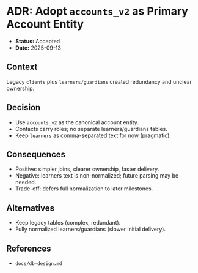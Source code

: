 # ADR: Adopt `accounts_v2` as Primary Account Entity
- **Status:** Accepted
- **Date:** 2025-09-13

## Context
Legacy `clients` plus `learners/guardians` created redundancy and unclear ownership.

## Decision
- Use `accounts_v2` as the canonical account entity.
- Contacts carry roles; no separate learners/guardians tables.
- Keep `learners` as comma-separated text for now (pragmatic).

## Consequences
- Positive: simpler joins, clearer ownership, faster delivery.
- Negative: learners text is non-normalized; future parsing may be needed.
- Trade-off: defers full normalization to later milestones.

## Alternatives
- Keep legacy tables (complex, redundant).
- Fully normalized learners/guardians (slower initial delivery).

## References
- `docs/db-design.md`
